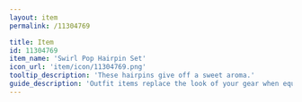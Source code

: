 ```yaml
---
layout: item
permalink: /11304769

title: Item
id: 11304769
item_name: 'Swirl Pop Hairpin Set'
icon_url: 'item/icon/11304769.png'
tooltip_description: 'These hairpins give off a sweet aroma.'
guide_description: 'Outfit items replace the look of your gear when equipped.'
---
```

